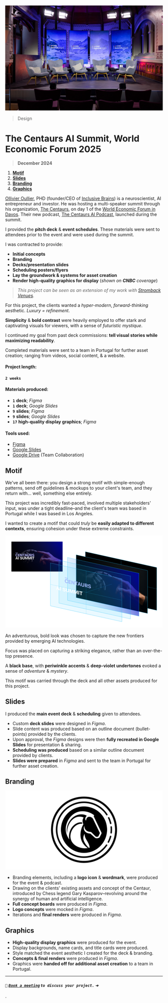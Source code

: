 ![_The Centaurs AI Summit, **Davos 2025**_](/public/photos/stromback/ai-summit-panel-2025.jpg "The Centaurs AI Summit, World Economic Forum 2025")

> Design

# The Centaurs AI Summit, World Economic Forum 2025

> **December 2024**

1. [**Motif**](#motif)
2. [**Slides**](#slides)
3. [**Branding**](#branding)
4. [**Graphics**](#graphics)

[Ollivier Oullier](https://www.weforum.org/people/olivier-oullier/ "Ollivier Oullier | World Economic Forum"), PHD (founder/CEO of [Inclusive Brains](https://www.allianz-trade.com/en_global/news-insights/news/prometheus.html "Allianz Trade x Inclusive Brains")) is a neuroscientist, AI entrepreneur and investor. He was hosting a multi-speaker summit through his organization, [The Centaurs](https://thecentaurs.ai/ "The Centaurs AI SUMMIT – Davos 2025 Edition"), on day 1 of the [World Economic Forum in Davos](https://www.weforum.org/ "The World Economic Forum"). Their new podcast, [The Centaurs AI Podcast](https://www.instagram.com/thecentaursai/ "The Centaurs AI Summit & Podcast Instagram"), launched during the summit.

I provided the **pitch deck** & **event schedules**. These materials were sent to attendees prior to the event and were used during the summit.

I was contracted to provide:

- **Initial concepts**
- **Branding**
- **Decks/presentation slides**
- **Scheduling posters/flyers**
- **Lay the groundwork & systems for asset creation**
- **Render high-quality graphics for display** (_shown on **CNBC** coverage_)

> _This project can be seen as an extension of my work with [Stromback Venues](/portfolio/design/stromback-venues-davos-25-2024/ "Stromback Venues (Davos '25), 2024 | Alfred R. Duarte | Portfolio")._

For this project, the clients wanted a _hyper-modern_, _forward-thinking_ aesthetic. _Luxury = refinement_.

**Simplicity** & **bold contrast** were heavily employed to offer stark and captivating visuals for viewers, with a sense of _futuristic mystique_.

I continued my goal from past deck commissions: **tell visual stories while maximizing readability**.

Completed materials were sent to a team in Portugal for further asset creation; ranging from videos, social content, & a website.

#### Project length:

**`2 weeks`**

#### Materials produced:

- **`1`** **deck**; _Figma_
- **`1`** **deck**; _Google Slides_
- **`9`** **slides**; _Figma_
- **`9`** **slides**; _Google Slides_
- **`17`** **high-quality display graphics**; _Figma_

#### Tools used:

- [Figma](https://www.figma.com/)
- [Google Slides](https://workspace.google.com/products/slides/)
- [Google Drive](https://workspace.google.com/products/drive/) (Team Collaboration)

## Motif

We've all been there: you design a strong motif with simple-enough patterns, send off guidelines & mockups to your client's team, and they return with... well, something else entirely.

This project was incredibly fast-paced, involved multiple stakeholders' input, was under a tight deadline–and the client's team was based in Portugal while I was based in Los Angeles.

I wanted to create a motif that could _truly_ be **easily adapted to different contexts**, ensuring cohesion under these extreme constraints.

![_The Centaurs AI Summit Motif & Breakdown, **2024** & **2025**_](/public/photos/stromback/ai-summit-motif-2025.png "The Centaurs AI Summit Motif, Alfred R. Duarte, 2024 & 2025")

An adventurous, bold look was chosen to capture the new frontiers provided by emerging AI technologies.

Focus was placed on capturing a striking elegance, rather than an over-the-top presence.

A **black base**, with **periwinkle accents** & **deep-violet undertones** evoked a sense of _adventure_ & _mystery_.

This motif was carried through the deck and all other assets produced for this project.

## Slides

I produced the **main event deck** & **scheduling** given to attendees.

- Custom **deck slides** were designed in _Figma_.
- Slide content was produced based on an outline document (bullet-points) provided by the clients.
- Upon approval, the _Figma_ designs were then **fully recreated in Google Slides** for presentation & sharing.
- **Scheduling was produced** based on a similar outline document provided by clients.
- **Slides were prepared** in _Figma_ and sent to the team in Portugal for further asset creation.

## Branding

![_The Centaurs AI Logo Icon, **2024**_](/public/photos/stromback/centaur-ai.png "The Centaurs AI Logo Icon, Alfred R. Duarte 2024")

- Branding elements, including a **logo icon** & **wordmark**, were produced for the event & podcast.
- Drawing on the clients' existing assets and concept of the Centaur, introduced by Chess legend Gary Kasparov–revolving around the synergy of human and artificial intelligence.
- **Full concept boards** were produced in _Figma_.
- **Logo concepts** were mocked in _Figma_.
- Iterations and **final renders** were produced in _Figma_.

## Graphics

- **High-quality display graphics** were produced for the event.
- Display backgrounds, name cards, and title cards were produced.
- Style matched the event aesthetic I created for the deck & branding.
- **Concepts & final renders** were produced in _Figma_.
- Graphics were **handed off for additional asset creation** to a team in Portugal.

---

#### `🧠` **_[`Book a meeting`](mailto:alfred.r.duarte@gmail.com "Gmail – Alfred R. Duarte") `to discuss your project.` `➔`_**

.
